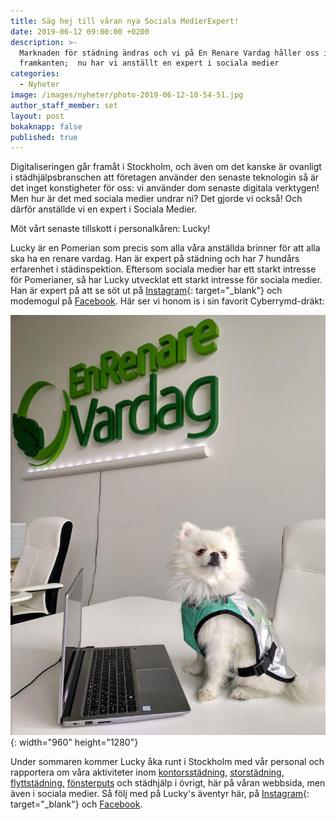 ```yaml
---
title: Säg hej till våran nya Sociala MedierExpert!
date: 2019-06-12 09:00:00 +0200
description: >-
  Marknaden för städning ändras och vi på En Renare Vardag håller oss i
  framkanten;  nu har vi anställt en expert i sociala medier
categories:
  - Nyheter
image: /images/nyheter/photo-2019-06-12-10-54-51.jpg
author_staff_member: set
layout: post
bokaknapp: false
published: true
---
```


Digitaliseringen g&aring;r fram&aring;t i Stockholm, och &auml;ven om det kanske &auml;r ovanligt i st&auml;dhj&auml;lpsbranschen att f&ouml;retagen anv&auml;nder den senaste teknologin s&aring; &auml;r det inget konstigheter f&ouml;r oss: vi anv&auml;nder dom senaste digitala verktygen\! Men hur &auml;r det med sociala medier undrar ni? Det gjorde vi ocks&aring;\! Och d&auml;rf&ouml;r anst&auml;llde vi en expert i Sociala Medier.

M&ouml;t v&aring;rt senaste tillskott i personalk&aring;ren: Lucky\!

Lucky &auml;r en Pomerian som precis som alla v&aring;ra anst&auml;llda brinner f&ouml;r att alla ska ha en renare vardag. Han &auml;r expert p&aring; st&auml;dning och har 7 hund&aring;rs erfarenhet i st&auml;dinspektion. Eftersom sociala medier har ett starkt intresse f&ouml;r Pomerianer, s&aring; har Lucky utvecklat ett starkt intresse f&ouml;r sociala medier. Han &auml;r expert p&aring; att se s&ouml;t ut p&aring; [Instagram](https://www.instagram.com/enrenarevardag/){: target="_blank"} och modemogul p&aring; [Facebook](https://www.facebook.com/enrenarevardagAB). H&auml;r ser vi honom is i sin favorit Cyberrymd-dr&auml;kt:

![](/images/nyheter/photo-2019-06-12-10-54-52.jpg){: width="960" height="1280"}

Under sommaren kommer Lucky &aring;ka runt i Stockholm med v&aring;r personal och rapportera om v&aring;ra aktiviteter inom [kontorsst&auml;dning](https://enrenarevardag.se/foretag/kontorstadning/), [storst&auml;dning,](https://enrenarevardag.se/privat/storstadning/) [flyttst&auml;dning,](https://enrenarevardag.se/privat/flyttstadning/) [f&ouml;nsterputs](https://enrenarevardag.se/privat/fonsterputs/) och st&auml;dhj&auml;lp i &ouml;vrigt, h&auml;r p&aring; v&aring;ran webbsida, men &auml;ven i sociala medier. S&aring; f&ouml;lj med p&aring; Lucky's &auml;ventyr h&auml;r, p&aring; [Instagram](https://www.instagram.com/enrenarevardag/){: target="_blank"} och [Facebook](https://www.facebook.com/enrenarevardagAB).